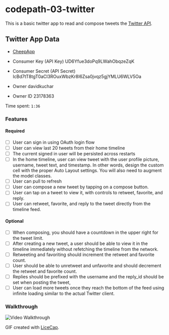 # codepath-03-twitter

This is a basic twitter app to read and compose tweets the [Twitter API](https://apps.twitter.com/).

## Twitter App Data

- [CheepApp](https://apps.twitter.com/app/8326819)

- Consumer Key (API Key)
  UD6Yfue3doPq9LWahObqzeZqK

- Consumer Secret (API Secret)
  IcBd7tT8tgT0aCl3ROuxWbzKr8I6Zsa0jvqz5gjYMLU6WLV5Oa

- Owner
  davidkuchar

- Owner ID
  23178363

Time spent: `1:36`

### Features

#### Required

- [ ] User can sign in using OAuth login flow
- [ ] User can view last 20 tweets from their home timeline
- [ ] The current signed in user will be persisted across restarts
- [ ] In the home timeline, user can view tweet with the user profile picture, username, tweet text, and timestamp.  In other words, design the custom cell with the proper Auto Layout settings.  You will also need to augment the model classes.
- [ ] User can pull to refresh
- [ ] User can compose a new tweet by tapping on a compose button.
- [ ] User can tap on a tweet to view it, with controls to retweet, favorite, and reply.
- [ ] User can retweet, favorite, and reply to the tweet directly from the timeline feed.

#### Optional

- [ ] When composing, you should have a countdown in the upper right for the tweet limit.
- [ ] After creating a new tweet, a user should be able to view it in the timeline immediately without refetching the timeline from the network.
- [ ] Retweeting and favoriting should increment the retweet and favorite count.
- [ ] User should be able to unretweet and unfavorite and should decrement the retweet and favorite count.
- [ ] Replies should be prefixed with the username and the reply_id should be set when posting the tweet,
- [ ] User can load more tweets once they reach the bottom of the feed using infinite loading similar to the actual Twitter client.

### Walkthrough

![Video Walkthrough](Twitter.gif)

GIF created with [LiceCap](http://www.cockos.com/licecap/).
